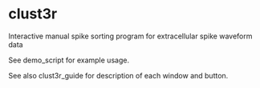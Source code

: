 # clust3r
Interactive manual spike sorting program for extracellular spike waveform data

See demo_script for example usage. 

See also clust3r_guide for description of each window and button.
